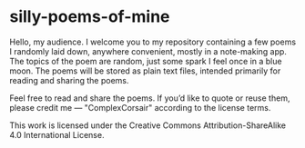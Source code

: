 # silly-poems-of-mine
Hello, my audience. I welcome you to my repository containing a few poems I randomly laid down, anywhere convenient, mostly in a note-making app. The topics of the poem are random, just some spark I feel once in a blue moon. The poems will be stored as plain text files, intended primarily for reading and sharing the poems.

Feel free to read and share the poems. If you’d like to quote or reuse them, please credit me — "ComplexCorsair" according to the license terms.

This work is licensed under the Creative Commons Attribution-ShareAlike 4.0 International License.
